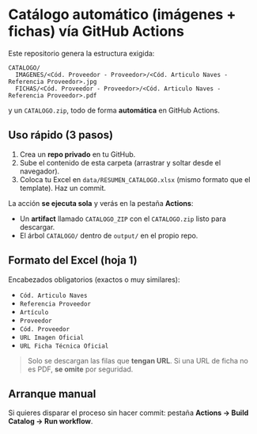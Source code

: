 # Catálogo automático (imágenes + fichas) vía GitHub Actions

Este repositorio genera la estructura exigida:
```
CATALOGO/
  IMAGENES/<Cód. Proveedor - Proveedor>/<Cód. Articulo Naves - Referencia Proveedor>.jpg
  FICHAS/<Cód. Proveedor - Proveedor>/<Cód. Articulo Naves - Referencia Proveedor>.pdf
```
y un `CATALOGO.zip`, todo de forma **automática** en GitHub Actions.

## Uso rápido (3 pasos)
1. Crea un **repo privado** en tu GitHub.
2. Sube el contenido de esta carpeta (arrastrar y soltar desde el navegador).
3. Coloca tu Excel en `data/RESUMEN_CATALOGO.xlsx` (mismo formato que el template). Haz un commit.

La acción **se ejecuta sola** y verás en la pestaña **Actions**:
- Un **artifact** llamado `CATALOGO_ZIP` con el `CATALOGO.zip` listo para descargar.
- El árbol `CATALOGO/` dentro de `output/` en el propio repo.

## Formato del Excel (hoja 1)
Encabezados obligatorios (exactos o muy similares):
- `Cód. Articulo Naves`
- `Referencia Proveedor`
- `Artículo`
- `Proveedor`
- `Cód. Proveedor`
- `URL Imagen Oficial`
- `URL Ficha Técnica Oficial`

> Solo se descargan las filas que **tengan URL**. Si una URL de ficha no es PDF, **se omite** por seguridad.

## Arranque manual
Si quieres disparar el proceso sin hacer commit: pestaña **Actions → Build Catalog → Run workflow**.
